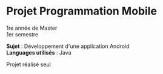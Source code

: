 # Projet Programmation Mobile
1re année de Master  
1er semestre

**Sujet** : Développement d'une application Android  
**Languages utilisés** : Java

Projet réalisé seul

